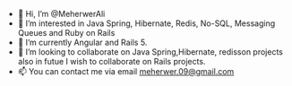 - 👋 Hi, I’m @MeherwerAli
- 👀 I’m interested in Java Spring, Hibernate, Redis, No-SQL, Messaging Queues and Ruby on Rails
- 🌱 I’m currently Angular and Rails 5.
- 💞️ I’m looking to collaborate on Java Spring,Hibernate, redisson projects also in futue I wish to collaborate on Rails projects. 
- 📫 You can contact me via email meherwer.09@gmail.com

<!---
MeherwerAli/MeherwerAli is a ✨ special ✨ repository because its `README.md` (this file) appears on your GitHub profile.
You can click the Preview link to take a look at your changes.
--->
